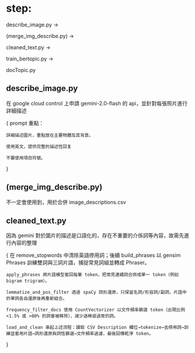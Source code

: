 # step: 
describe_image.py ->

(merge_img_describe.py) -> 

cleaned_text.py -> 

train_bertopic.py ->

docTopic.py



## describe_image.py
在 google cloud control 上申請 gemini-2.0-flash 的 api，並針對每張照片進行詳細描述

{ prompt 重點：

    詳細描述圖片，重點放在主要物體及其背景。
    
    使用英文，提供完整的描述性回复
    
    不要使用項目符號。

}



## (merge_img_describe.py)
不一定會使用到，用於合併 image_descriptions.csv



## cleaned_text.py
因為 gemini 對於圖片的描述是口語化的，存在不重要的介係詞等內容，故需先進行內容的整理

{ 
    在 remove_stopwords 中清除英語停用詞；後續 build_phrases 以 gensim Phrases 訓練雙詞與三詞片語，捕捉常見詞組並轉成 Phraser。
    
    apply_phrases 將片語模型套回每筆 token，把常見連續詞合併成單一 token（例如 bigram trigram）。

    lemmatize_and_pos_filter 透過 spaCy 詞形還原，只保留名詞/形容詞/副詞，片語中的單詞各自還原後再重新組合。
    
    frequency_filter_docs 使用 CountVectorizer 以文件頻率篩選 token（出現比例 <1.5% 或 >80% 的詞會被移除），減少過稀或過常的詞。
    
    load_and_clean 串起上述流程：讀取 CSV Description 欄位→tokenize→去停用詞→訓練並套用片語→詞形還原與詞性篩選→文件頻率過濾，最後回傳乾淨 token。
    
}